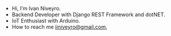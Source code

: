 -   Hi, I’m Ivan Niveyro.
-   Backend Developer with Django REST Framework and dotNET.
-   IoT Enthusiast with Arduino.
-   How to reach me iiniveyro@gmail.com,

<!---
iniveyro/iniveyro is a ✨ special ✨ repository because its `README.md` (this file) appears on your GitHub profile.
You can click the Preview link to take a look at your changes.
--->
